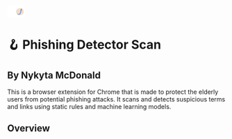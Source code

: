 ![Extension Logo Screenshot](src/assets/logo.png)

# :hook: Phishing Detector Scan

## By Nykyta McDonald

This is a browser extension for Chrome that is made to protect the elderly users from potential phishing attacks. It scans and detects suspicious terms and links using static rules and machine learning models.

## Overview
